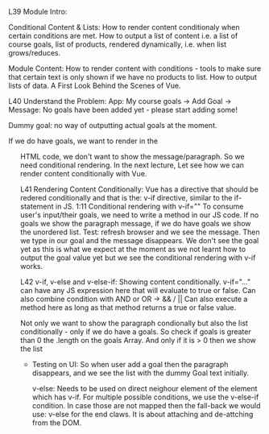 L39 Module Intro:

Conditional Content & Lists:
How to render content conditionaly when certain conditions are met.
How to output a list of content i.e. a list of course goals, list of products, rendered dynamically, i.e. when list grows/reduces.

Module Content:
How to render content with conditions - tools to make sure that certain text is only shown if we have no products to list.
How to output lists of data.
A First Look Behind the Scenes of Vue.

L40 Understand the Problem:
App: My course goals -> Add Goal ->
Message: No goals have been added yet - please start adding some!

Dummy goal: no way of outputting actual goals at the moment.

If we do have goals, we want to render in the <ul> HTML code, we don't want to show the message/paragraph. So we need conditional rendering.
In the next lecture, Let see how we can render content conditionally with Vue.

L41 Rendering Content Conditionally:
Vue has a directive that should be redered conditionally and that is the: v-if directive, similar to the if-statement in JS. 1:11
Conditional rendering with v-if=""
To consume user's input/their goals, we need to write a method in our JS code.
If no goals we show the paragraph message, if we do have goals we show the unordered list.
Test: refresh browser and we see the message. Then we type in our goal and the message disappears. We don't see the goal yet as this is what we expect at the moment as we not learnt how to output
the goal value yet but we see the conditional rendering with v-if works.

L42 v-if, v-else and v-else-if:
Showing content conditionally.
v-if="..."
can have any JS expression here that will evaluate to true or false. Can also combine condition with AND or OR -> && / ||
Can also execute a method here as long as that method returns a true or false value.

Not only we want to show the paragraph condionally but also the list conditionally - only if we do have a goals. So check if goals is greater than 0 the .length on the goals Array. And only if it is > 0 then we show the list <ul><li>
Testing on UI: So when user add a goal then the paragraph disappears, and we see the list with the dummy Goal text initially.

v-else:
Needs to be used on direct neighour element of the element which has v-if.
For multiple possible conditions, we use the v-else-if condition. In case those are not mapped then the fall-back we would use: v-else for the end claws.
It is about attaching and de-attching from the DOM.
